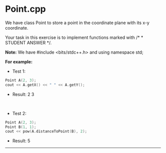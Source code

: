 # Point.cpp

We have class Point to store a point in the coordinate plane with its x-y coordinate.

Your task in this exercise is to implement functions marked with /*  * STUDENT ANSWER   */.

**Note:** We have #include \<bits/stdc++.h\> and using namespace std;

**For example:**

+ Test 1:
```cpp
Point A(2, 3);
cout << A.getX() << " " << A.getY();
```
+ Result: 2 3
<br/>

+ Test 2:
```cpp
Point A(2, 3);
Point B(1, 1);
cout << pow(A.distanceToPoint(B), 2);
```
+ Result: 5

---
